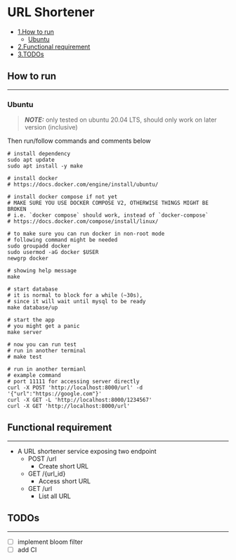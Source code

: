 # URL Shortener

- [1.How to run](#how-to-run)
  - [Ubuntu](#ubuntu)
- [2.Functional requirement](#functional-requirement)
- [3.TODOs](#todos)

## How to run
------------
### Ubuntu
> **_NOTE:_** only tested on ubuntu 20.04 LTS, should only work on later version (inclusive)

Then run/follow commands and comments below
```
# install dependency
sudo apt update
sudo apt install -y make

# install docker
# https://docs.docker.com/engine/install/ubuntu/

# install docker compose if not yet
# MAKE SURE YOU USE DOCKER COMPOSE V2, OTHERWISE THINGS MIGHT BE BROKEN
# i.e. `docker compose` should work, instead of `docker-compose`
# https://docs.docker.com/compose/install/linux/

# to make sure you can run docker in non-root mode
# following command might be needed
sudo groupadd docker
sudo usermod -aG docker $USER
newgrp docker

# showing help message
make

# start database
# it is normal to block for a while (~30s),
# since it will wait until mysql to be ready
make database/up

# start the app
# you might get a panic
make server

# now you can run test
# run in another terminal
# make test

# run in another termianl
# example command
# port 11111 for accessing server directly
curl -X POST 'http://localhost:8000/url' -d '{"url":"https://google.com"}'  
curl -X GET -L 'http://localhost:8000/1234567'
curl -X GET 'http://localhost:8000/url'
``` 


## Functional requirement
-------------------------
 - A URL shortener service exposing two endpoint
   - POST /url
     - Create short URL
   - GET /{url_id}
     - Access short URL
   - GET /url
     - List all URL

## TODOs
--------
- [ ] implement bloom filter
- [ ] add CI
